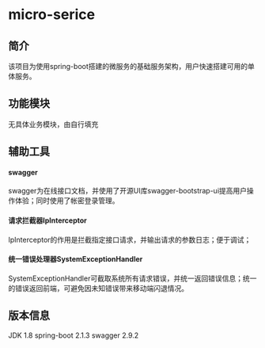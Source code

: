 # micro-serice

## 简介
该项目为使用spring-boot搭建的微服务的基础服务架构，用户快速搭建可用的单体服务。

## 功能模块
无具体业务模块，由自行填充

## 辅助工具
#### swagger
swagger为在线接口文档，并使用了开源UI库swagger-bootstrap-ui提高用户操作体验；同时使用了帐密登录管理。

#### 请求拦截器IpInterceptor
IpInterceptor的作用是拦截指定接口请求，并输出请求的参数日志；便于调试；

#### 统一错误处理器SystemExceptionHandler
SystemExceptionHandler可截取系统所有请求错误，并统一返回错误信息；统一的错误返回前端，可避免因未知错误带来移动端闪退情况。

## 版本信息
JDK 1.8
spring-boot 2.1.3
swagger 2.9.2


